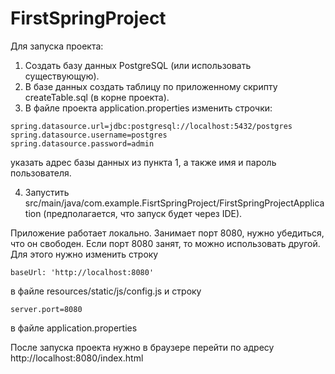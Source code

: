 # FirstSpringProject

Для запуска проекта: 
1) Создать базу данных PostgreSQL (или использовать существующую).
2) В базе данных создать таблицу по приложенному скрипту createTable.sql (в корне проекта).
3) В файле проекта application.properties изменить строчки:
```
spring.datasource.url=jdbc:postgresql://localhost:5432/postgres
spring.datasource.username=postgres
spring.datasource.password=admin
```

указать адрес базы данных из пункта 1, а также имя и пароль пользователя.

4) Запустить src/main/java/com.example.FisrtSpringProject/FirstSpringProjectApplication (предполагается, что запуск будет через IDE).

Приложение работает локально. Занимает порт 8080, нужно убедиться, что он свободен. Если порт 8080 занят, то можно использовать другой. Для этого нужно изменить строку 
```
baseUrl: 'http://localhost:8080' 
```
в файле resources/static/js/config.js и строку 
```
server.port=8080
```
в файле application.properties

После запуска проекта нужно в браузере перейти по адресу http://localhost:8080/index.html
